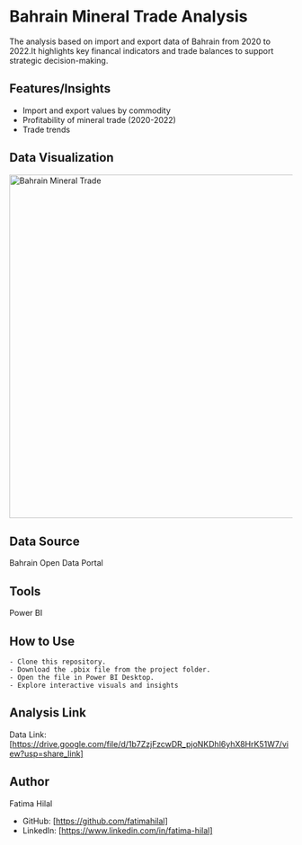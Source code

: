 # Bahrain Mineral Trade Analysis
The analysis based on import and export data of Bahrain from 2020 to 2022.It highlights key financal indicators and trade balances to support strategic decision-making.
## Features/Insights
- Import and export values by commodity
- Profitability of mineral trade (2020-2022)
- Trade trends
## Data Visualization

<img width="1246" height="612" alt="Bahrain Mineral Trade" src="https://github.com/user-attachments/assets/0bbd4497-8fd8-448e-bc1d-f289fc2aa362" />

## Data Source
  Bahrain Open Data Portal
## Tools
  Power BI
## How to Use
    - Clone this repository.
	- Download the .pbix file from the project folder.
	- Open the file in Power BI Desktop.
	- Explore interactive visuals and insights
## Analysis Link 
  Data Link:[https://drive.google.com/file/d/1b7ZzjFzcwDR_pjoNKDhl6yhX8HrK51W7/view?usp=share_link]
## Author 
Fatima Hilal 
- GitHub: [https://github.com/fatimahilal]
- LinkedIn: [https://www.linkedin.com/in/fatima-hilal] 
	
